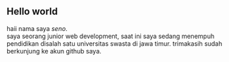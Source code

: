 ## Hello world 
haii nama saya *seno*.<br>
saya seorang junior web development, saat ini saya sedang menempuh pendidikan disalah satu universitas swasta di jawa timur. trimakasih sudah berkunjung ke akun github saya. 
